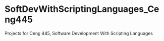 # SoftDevWithScriptingLanguages_Ceng445
Projects for Ceng 445, Software Development With Scripting Languages
